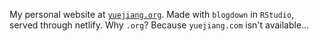 My personal website at [`yuejiang.org`](https://yuejiang.org/).
Made with `blogdown` in `RStudio`, served through netlify. Why `.org`? Because `yuejiang.com` isn't available...
